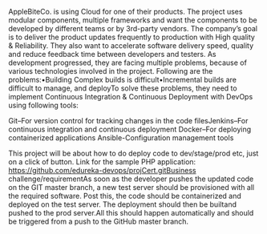 
AppleBiteCo. is using Cloud for one of their products. The project uses modular components, multiple frameworks and want the components to be developed by different teams or by 3rd-party vendors. The company’s goal is to deliver the product updates frequently to production with High quality & Reliability. They also want to accelerate software delivery speed, quality and reduce feedback time between developers and testers. As development progressed, they are facing multiple problems, because of various technologies involved in the project. Following are the problems:•Building Complex builds is difficult•Incremental builds are difficult to manage, and deployTo solve these problems, they need to implement Continuous Integration & Continuous Deployment with DevOps using following tools: 


Git–For version control for tracking changes in the code filesJenkins–For continuous integration and continuous deployment
Docker–For deploying containerized applications
Ansible-Configuration management tools


This project will be about how to do deploy code to dev/stage/prod etc, just on a click of button. Link for the sample PHP application: https://github.com/edureka-devops/projCert.gitBusiness challenge/requirementAs soon as the developer pushes the updated code on the GIT master branch, a new test server should be provisioned with all the required software. Post this, the code should be containerized and deployed on the test server. The deployment should then be builtand pushed to the prod server.All this should happen automatically and should be triggered from a push to the GitHub master branch.  
